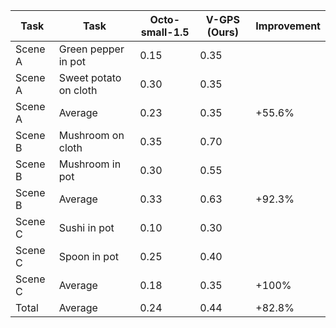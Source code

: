 | Task | Task | Octo-small-1.5 | V-GPS (Ours) | Improvement |
| --- | --- | --- | --- | --- |
| Scene A | Green pepper in pot | 0.15 | 0.35 |  |
| Scene A | Sweet potato on cloth | 0.30 | 0.35 |  |
| Scene A | Average | 0.23 | 0.35 | +55.6% |
| Scene B | Mushroom on cloth | 0.35 | 0.70 |  |
| Scene B | Mushroom in pot | 0.30 | 0.55 |  |
| Scene B | Average | 0.33 | 0.63 | +92.3% |
| Scene C | Sushi in pot | 0.10 | 0.30 |  |
| Scene C | Spoon in pot | 0.25 | 0.40 |  |
| Scene C | Average | 0.18 | 0.35 | +100% |
| Total | Average | 0.24 | 0.44 | +82.8% |
